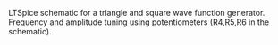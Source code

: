 LTSpice schematic for a triangle and square wave function generator. Frequency and amplitude tuning using potentiometers (R4,R5,R6 in the schematic).
